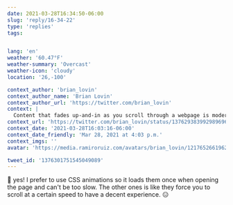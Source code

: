 ```yaml
---
date: 2021-03-28T16:34:50-06:00
slug: 'reply/16-34-22'
type: 'replies'
tags:


lang: 'en'
weather: '60.47°F'
weather-summary: 'Overcast'
weather-icon: 'cloudy'
location: '26,-100'

context_author: 'brian_lovin'
context_author_name: 'Brian Lovin'
context_author_url: 'https://twitter.com/brian_lovin'
context: |
  Content that fades up-and-in as you scroll through a webpage is modern-day scrolljacking.
context_url: 'https://twitter.com/brian_lovin/status/1376293839929896961?s=12'
context_date: '2021-03-28T16:03:16-06:00'
context_date_friendly: 'Mar 28, 2021 at 4:03 p.m.'
context_imgs: ''
avatar: 'https://media.ramiroruiz.com/avatars/brian_lovin/1217652661962661888/WfiUNjzP_bigger.jpg'

tweet_id: '1376301751545049089'
---
```

💯 yes! I prefer to use CSS animations so it loads them once when opening the page and can't be too slow. The other ones is like they force you to scroll at a certain speed to have a decent experience. 😑